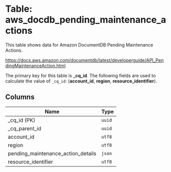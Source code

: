 # Table: aws_docdb_pending_maintenance_actions

This table shows data for Amazon DocumentDB Pending Maintenance Actions.

https://docs.aws.amazon.com/documentdb/latest/developerguide/API_PendingMaintenanceAction.html

The primary key for this table is **_cq_id**.
The following fields are used to calculate the value of `_cq_id`: (**account_id**, **region**, **resource_identifier**).

## Columns

| Name          | Type          |
| ------------- | ------------- |
|_cq_id (PK)|`uuid`|
|_cq_parent_id|`uuid`|
|account_id|`utf8`|
|region|`utf8`|
|pending_maintenance_action_details|`json`|
|resource_identifier|`utf8`|